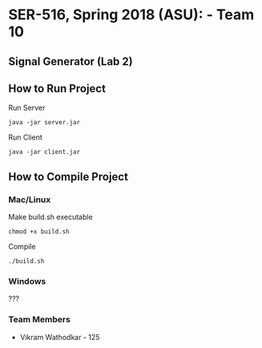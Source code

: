 # SER-516, Spring 2018 (ASU): - Team 10

## Signal Generator (Lab 2)

## How to Run Project

Run Server

    java -jar server.jar
 
Run Client

    java -jar client.jar

## How to Compile Project

### Mac/Linux

Make build.sh executable

    chmod +x build.sh

Compile

    ./build.sh
    
### Windows

 ???

### Team Members

* Vikram Wathodkar - 125

